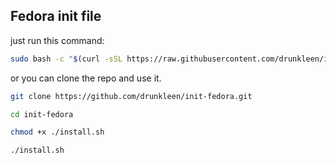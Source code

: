 ## Fedora init file

just run this command:

```bash
sudo bash -c "$(curl -sSL https://raw.githubusercontent.com/drunkleen/init-fedora/master/install.sh)" @ install
```
or you can clone the repo and use it.

```bash
git clone https://github.com/drunkleen/init-fedora.git
```

```bash
cd init-fedora
```

```bash
chmod +x ./install.sh
```

```bash
./install.sh
```
